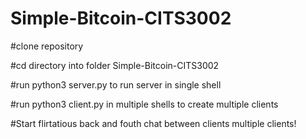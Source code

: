 # Simple-Bitcoin-CITS3002

#clone repository 

#cd directory into folder Simple-Bitcoin-CITS3002

#run python3 server.py to run server in single shell

#run python3 client.py in multiple shells to create multiple clients

#Start flirtatious back and fouth chat between clients multiple clients!

